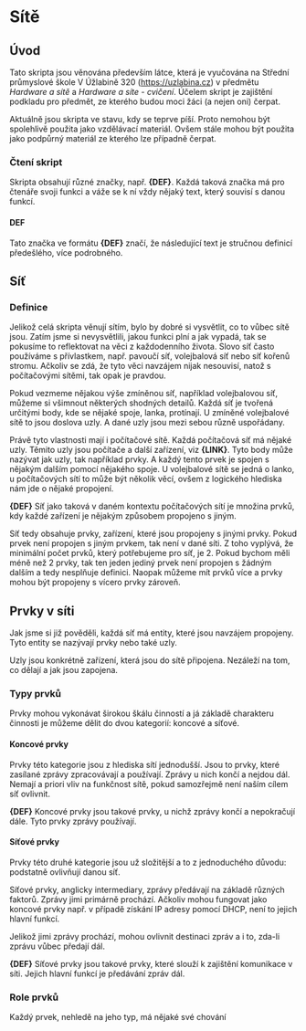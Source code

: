 # Sítě

## Úvod

Tato skripta jsou věnována především látce, která je vyučována na Střední průmyslové škole V Úžlabině 320 (https://uzlabina.cz) v předmětu *Hardware a sítě* a *Hardware a síte - cvičení*. Účelem skript je zajištění podkladu pro předmět, ze kterého budou moci žáci (a nejen oni) čerpat.

Aktuálně jsou skripta ve stavu, kdy se teprve píší. Proto nemohou být spolehlivě použita jako vzdělávací materiál. Ovšem stále mohou být použita jako podpůrný materiál ze kterého lze případně čerpat.

### Čtení skript

Skripta obsahují různé značky, např. **{DEF}**. Každá taková značka má pro čtenáře svoji funkci a váže se k ní vždy nějaký text, který souvisí s danou funkcí.

#### DEF

Tato značka ve formátu **{DEF}** značí, že následující text je stručnou definicí předešlého, více podrobného.

## Síť

### Definice

Jelikož celá skripta věnují sítím, bylo by dobré si vysvětlit, co to vůbec sítě jsou. Zatím jsme si nevysvětlili, jakou funkci plní a jak vypadá, tak se pokusíme to reflektovat na věci z každodenního života. Slovo síť často používáme s přívlastkem, např. pavoučí síť, volejbalová síť nebo síť kořenů stromu. Ačkoliv se zdá, že tyto věci navzájem nijak nesouvisí, natož s počítačovými sítěmi, tak opak je pravdou.

Pokud vezmeme nějakou výše zmíněnou síť, například volejbalovou síť, můžeme si všimnout některých shodných detailů. Každá síť je tvořená určitými body, kde se nějaké spoje, lanka, protínají. U zmíněné volejbalové sítě to jsou doslova uzly. A dané uzly jsou mezi sebou různě uspořádany.

Právě tyto vlastnosti mají i počítačové sítě. Každá počítačová síť má nějaké uzly. Těmito uzly jsou počítače a další zařízení, viz **{LINK}**. Tyto body může nazývat jak uzly, tak například prvky. A každý tento prvek je spojen s nějakým dalším pomocí nějakého spoje. U volejbalové sítě se jedná o lanko, u počítačových sítí to může být několik věcí, ovšem z logického hlediska nám jde o nějaké propojení.


**{DEF}** Síť jako taková v daném kontextu počítačových sítí je množina prvků, kdy každé zařízení je nějakým způsobem propojeno s jiným.

Síť tedy obsahuje prvky, zařízení, které jsou propojeny s jinými prvky. Pokud prvek není propojen s jiným prvkem, tak není v dané síti. Z toho vyplývá, že minimální počet prvků, který potřebujeme pro síť, je 2. Pokud bychom měli méně než 2 prvky, tak ten jeden jediný prvek není propojen s žádným dalším a tedy nesplňuje definici. Naopak můžeme mít prvků více a prvky mohou být propojeny s vícero prvky zároveň.

## Prvky v síti

Jak jsme si již pověděli, každá síť má entity, které jsou navzájem propojeny. Tyto entity se nazývají prvky nebo také uzly.

Uzly jsou konkrétně zařízení, která jsou do sítě připojena. Nezáleží na tom, co dělají a jak jsou zapojena.


### Typy prvků

Prvky mohou vykonávat širokou škálu činností a já základě charakteru činnosti je můžeme dělit do dvou kategorií: koncové a síťové.

#### Koncové prvky

Prvky této kategorie jsou z hlediska sítí jednodušší. Jsou to prvky, které zasílané zprávy zpracovávají a používají. Zprávy u nich končí a nejdou dál. Nemají a priori vliv na funkčnost sítě, pokud samozřejmě není naším cílem síť ovlivnit.

**{DEF}** Koncové prvky jsou takové prvky, u nichž zprávy končí a nepokračují dále. Tyto prvky zprávy používají.

#### Síťové prvky

Prvky této druhé kategorie jsou už složitější a to z jednoduchého důvodu: podstatně ovlivňují danou síť.

Síťové prvky, anglicky intermediary, zprávy předávají na základě různých faktorů. Zprávy jimi primárně prochází. Ačkoliv mohou fungovat jako koncové prvky např. v případě získání IP adresy pomocí DHCP, není to jejich hlavní funkcí.

Jelikož jimi zprávy prochází, mohou ovlivnit destinaci zpráv a i to, zda-li zprávu vůbec předají dál.

**{DEF}** Síťové prvky jsou takové prvky, které slouží k zajištění komunikace v síti. Jejich hlavní funkcí je předávání zpráv dál.


### Role prvků

Každý prvek, nehledě na jeho typ, má nějaké své chování